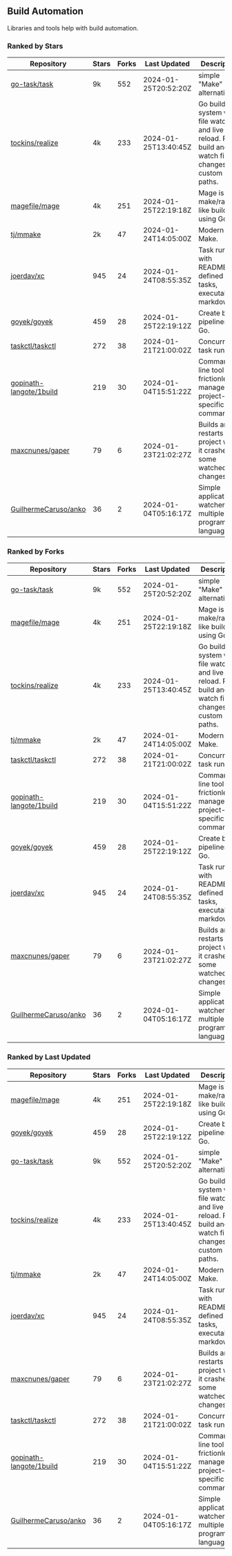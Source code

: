 ## Build Automation

Libraries and tools help with build automation.

### Ranked by Stars

| Repository | Stars | Forks | Last Updated | Description | 
|------------|-------|-------|--------------|-------------|
| [go-task/task](https://github.com/go-task/task) | 9k | 552 | 2024-01-25T20:52:20Z |  simple "Make" alternative. |
| [tockins/realize](https://github.com/tockins/realize) | 4k | 233 | 2024-01-25T13:40:45Z |  Go build a system with file watchers and live to reload. Run, build and watch file changes with custom paths. |
| [magefile/mage](https://github.com/magefile/mage) | 4k | 251 | 2024-01-25T22:19:18Z |  Mage is a make/rake-like build tool using Go. |
| [tj/mmake](https://github.com/tj/mmake) | 2k | 47 | 2024-01-24T14:05:00Z |  Modern Make. |
| [joerdav/xc](https://github.com/joerdav/xc) | 945 | 24 | 2024-01-24T08:55:35Z |  Task runner with README.md defined tasks, executable markdown. |
| [goyek/goyek](https://github.com/goyek/goyek) | 459 | 28 | 2024-01-25T22:19:12Z |  Create build pipelines in Go. |
| [taskctl/taskctl](https://github.com/taskctl/taskctl) | 272 | 38 | 2024-01-21T21:00:02Z |  Concurrent task runner. |
| [gopinath-langote/1build](https://github.com/gopinath-langote/1build) | 219 | 30 | 2024-01-04T15:51:22Z |  Command line tool to frictionlessly manage project-specific commands. |
| [maxcnunes/gaper](https://github.com/maxcnunes/gaper) | 79 | 6 | 2024-01-23T21:02:27Z |  Builds and restarts a Go project when it crashes or some watched file changes. |
| [GuilhermeCaruso/anko](https://github.com/GuilhermeCaruso/anko) | 36 | 2 | 2024-01-04T05:16:17Z |  Simple application watcher for multiple programming languages. |

### Ranked by Forks

| Repository | Stars | Forks | Last Updated | Description | 
|------------|-------|-------|--------------|-------------|
| [go-task/task](https://github.com/go-task/task) | 9k | 552 | 2024-01-25T20:52:20Z |  simple "Make" alternative. |
| [magefile/mage](https://github.com/magefile/mage) | 4k | 251 | 2024-01-25T22:19:18Z |  Mage is a make/rake-like build tool using Go. |
| [tockins/realize](https://github.com/tockins/realize) | 4k | 233 | 2024-01-25T13:40:45Z |  Go build a system with file watchers and live to reload. Run, build and watch file changes with custom paths. |
| [tj/mmake](https://github.com/tj/mmake) | 2k | 47 | 2024-01-24T14:05:00Z |  Modern Make. |
| [taskctl/taskctl](https://github.com/taskctl/taskctl) | 272 | 38 | 2024-01-21T21:00:02Z |  Concurrent task runner. |
| [gopinath-langote/1build](https://github.com/gopinath-langote/1build) | 219 | 30 | 2024-01-04T15:51:22Z |  Command line tool to frictionlessly manage project-specific commands. |
| [goyek/goyek](https://github.com/goyek/goyek) | 459 | 28 | 2024-01-25T22:19:12Z |  Create build pipelines in Go. |
| [joerdav/xc](https://github.com/joerdav/xc) | 945 | 24 | 2024-01-24T08:55:35Z |  Task runner with README.md defined tasks, executable markdown. |
| [maxcnunes/gaper](https://github.com/maxcnunes/gaper) | 79 | 6 | 2024-01-23T21:02:27Z |  Builds and restarts a Go project when it crashes or some watched file changes. |
| [GuilhermeCaruso/anko](https://github.com/GuilhermeCaruso/anko) | 36 | 2 | 2024-01-04T05:16:17Z |  Simple application watcher for multiple programming languages. |

### Ranked by Last Updated

| Repository | Stars | Forks | Last Updated | Description | 
|------------|-------|-------|--------------|-------------|
| [magefile/mage](https://github.com/magefile/mage) | 4k | 251 | 2024-01-25T22:19:18Z |  Mage is a make/rake-like build tool using Go. |
| [goyek/goyek](https://github.com/goyek/goyek) | 459 | 28 | 2024-01-25T22:19:12Z |  Create build pipelines in Go. |
| [go-task/task](https://github.com/go-task/task) | 9k | 552 | 2024-01-25T20:52:20Z |  simple "Make" alternative. |
| [tockins/realize](https://github.com/tockins/realize) | 4k | 233 | 2024-01-25T13:40:45Z |  Go build a system with file watchers and live to reload. Run, build and watch file changes with custom paths. |
| [tj/mmake](https://github.com/tj/mmake) | 2k | 47 | 2024-01-24T14:05:00Z |  Modern Make. |
| [joerdav/xc](https://github.com/joerdav/xc) | 945 | 24 | 2024-01-24T08:55:35Z |  Task runner with README.md defined tasks, executable markdown. |
| [maxcnunes/gaper](https://github.com/maxcnunes/gaper) | 79 | 6 | 2024-01-23T21:02:27Z |  Builds and restarts a Go project when it crashes or some watched file changes. |
| [taskctl/taskctl](https://github.com/taskctl/taskctl) | 272 | 38 | 2024-01-21T21:00:02Z |  Concurrent task runner. |
| [gopinath-langote/1build](https://github.com/gopinath-langote/1build) | 219 | 30 | 2024-01-04T15:51:22Z |  Command line tool to frictionlessly manage project-specific commands. |
| [GuilhermeCaruso/anko](https://github.com/GuilhermeCaruso/anko) | 36 | 2 | 2024-01-04T05:16:17Z |  Simple application watcher for multiple programming languages. |

